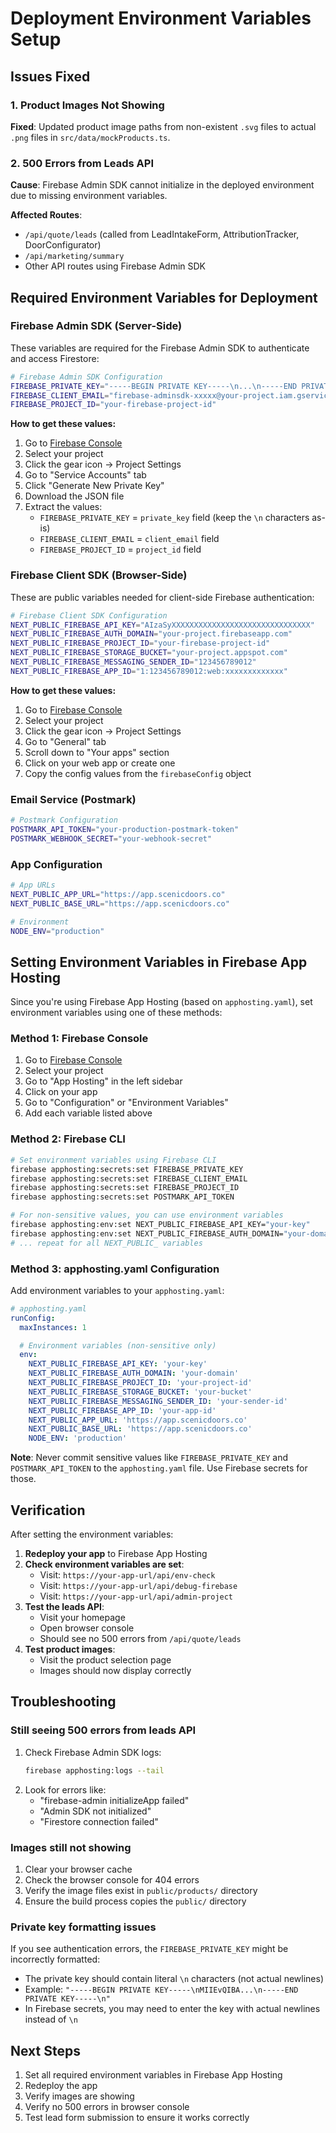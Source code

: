 # Deployment Environment Variables Setup

## Issues Fixed

### 1. Product Images Not Showing

**Fixed**: Updated product image paths from non-existent `.svg` files to actual `.png` files in `src/data/mockProducts.ts`.

### 2. 500 Errors from Leads API

**Cause**: Firebase Admin SDK cannot initialize in the deployed environment due to missing environment variables.

**Affected Routes**:

- `/api/quote/leads` (called from LeadIntakeForm, AttributionTracker, DoorConfigurator)
- `/api/marketing/summary`
- Other API routes using Firebase Admin SDK

## Required Environment Variables for Deployment

### Firebase Admin SDK (Server-Side)

These variables are required for the Firebase Admin SDK to authenticate and access Firestore:

```bash
# Firebase Admin SDK Configuration
FIREBASE_PRIVATE_KEY="-----BEGIN PRIVATE KEY-----\n...\n-----END PRIVATE KEY-----"
FIREBASE_CLIENT_EMAIL="firebase-adminsdk-xxxxx@your-project.iam.gserviceaccount.com"
FIREBASE_PROJECT_ID="your-firebase-project-id"
```

**How to get these values:**

1. Go to [Firebase Console](https://console.firebase.google.com/)
2. Select your project
3. Click the gear icon → Project Settings
4. Go to "Service Accounts" tab
5. Click "Generate New Private Key"
6. Download the JSON file
7. Extract the values:
   - `FIREBASE_PRIVATE_KEY` = `private_key` field (keep the `\n` characters as-is)
   - `FIREBASE_CLIENT_EMAIL` = `client_email` field
   - `FIREBASE_PROJECT_ID` = `project_id` field

### Firebase Client SDK (Browser-Side)

These are public variables needed for client-side Firebase authentication:

```bash
# Firebase Client SDK Configuration
NEXT_PUBLIC_FIREBASE_API_KEY="AIzaSyXXXXXXXXXXXXXXXXXXXXXXXXXXXXXXX"
NEXT_PUBLIC_FIREBASE_AUTH_DOMAIN="your-project.firebaseapp.com"
NEXT_PUBLIC_FIREBASE_PROJECT_ID="your-firebase-project-id"
NEXT_PUBLIC_FIREBASE_STORAGE_BUCKET="your-project.appspot.com"
NEXT_PUBLIC_FIREBASE_MESSAGING_SENDER_ID="123456789012"
NEXT_PUBLIC_FIREBASE_APP_ID="1:123456789012:web:xxxxxxxxxxxxx"
```

**How to get these values:**

1. Go to [Firebase Console](https://console.firebase.google.com/)
2. Select your project
3. Click the gear icon → Project Settings
4. Go to "General" tab
5. Scroll down to "Your apps" section
6. Click on your web app or create one
7. Copy the config values from the `firebaseConfig` object

### Email Service (Postmark)

```bash
# Postmark Configuration
POSTMARK_API_TOKEN="your-production-postmark-token"
POSTMARK_WEBHOOK_SECRET="your-webhook-secret"
```

### App Configuration

```bash
# App URLs
NEXT_PUBLIC_APP_URL="https://app.scenicdoors.co"
NEXT_PUBLIC_BASE_URL="https://app.scenicdoors.co"

# Environment
NODE_ENV="production"
```

## Setting Environment Variables in Firebase App Hosting

Since you're using Firebase App Hosting (based on `apphosting.yaml`), set environment variables using one of these methods:

### Method 1: Firebase Console

1. Go to [Firebase Console](https://console.firebase.google.com/)
2. Select your project
3. Go to "App Hosting" in the left sidebar
4. Click on your app
5. Go to "Configuration" or "Environment Variables"
6. Add each variable listed above

### Method 2: Firebase CLI

```bash
# Set environment variables using Firebase CLI
firebase apphosting:secrets:set FIREBASE_PRIVATE_KEY
firebase apphosting:secrets:set FIREBASE_CLIENT_EMAIL
firebase apphosting:secrets:set FIREBASE_PROJECT_ID
firebase apphosting:secrets:set POSTMARK_API_TOKEN

# For non-sensitive values, you can use environment variables
firebase apphosting:env:set NEXT_PUBLIC_FIREBASE_API_KEY="your-key"
firebase apphosting:env:set NEXT_PUBLIC_FIREBASE_AUTH_DOMAIN="your-domain"
# ... repeat for all NEXT_PUBLIC_ variables
```

### Method 3: apphosting.yaml Configuration

Add environment variables to your `apphosting.yaml`:

```yaml
# apphosting.yaml
runConfig:
  maxInstances: 1

  # Environment variables (non-sensitive only)
  env:
    NEXT_PUBLIC_FIREBASE_API_KEY: 'your-key'
    NEXT_PUBLIC_FIREBASE_AUTH_DOMAIN: 'your-domain'
    NEXT_PUBLIC_FIREBASE_PROJECT_ID: 'your-project-id'
    NEXT_PUBLIC_FIREBASE_STORAGE_BUCKET: 'your-bucket'
    NEXT_PUBLIC_FIREBASE_MESSAGING_SENDER_ID: 'your-sender-id'
    NEXT_PUBLIC_FIREBASE_APP_ID: 'your-app-id'
    NEXT_PUBLIC_APP_URL: 'https://app.scenicdoors.co'
    NEXT_PUBLIC_BASE_URL: 'https://app.scenicdoors.co'
    NODE_ENV: 'production'
```

**Note**: Never commit sensitive values like `FIREBASE_PRIVATE_KEY` and `POSTMARK_API_TOKEN` to the `apphosting.yaml` file. Use Firebase secrets for those.

## Verification

After setting the environment variables:

1. **Redeploy your app** to Firebase App Hosting
2. **Check environment variables are set**:
   - Visit: `https://your-app-url/api/env-check`
   - Visit: `https://your-app-url/api/debug-firebase`
   - Visit: `https://your-app-url/api/admin-project`
3. **Test the leads API**:
   - Visit your homepage
   - Open browser console
   - Should see no 500 errors from `/api/quote/leads`
4. **Test product images**:
   - Visit the product selection page
   - Images should now display correctly

## Troubleshooting

### Still seeing 500 errors from leads API

1. Check Firebase Admin SDK logs:
   ```bash
   firebase apphosting:logs --tail
   ```
2. Look for errors like:
   - "firebase-admin initializeApp failed"
   - "Admin SDK not initialized"
   - "Firestore connection failed"

### Images still not showing

1. Clear your browser cache
2. Check the browser console for 404 errors
3. Verify the image files exist in `public/products/` directory
4. Ensure the build process copies the `public/` directory

### Private key formatting issues

If you see authentication errors, the `FIREBASE_PRIVATE_KEY` might be incorrectly formatted:

- The private key should contain literal `\n` characters (not actual newlines)
- Example: `"-----BEGIN PRIVATE KEY-----\nMIIEvQIBA...\n-----END PRIVATE KEY-----\n"`
- In Firebase secrets, you may need to enter the key with actual newlines instead of `\n`

## Next Steps

1. Set all required environment variables in Firebase App Hosting
2. Redeploy the app
3. Verify images are showing
4. Verify no 500 errors in browser console
5. Test lead form submission to ensure it works correctly
